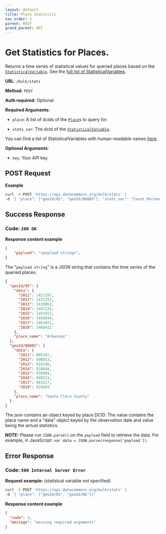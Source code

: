 ```yaml
---
layout: default
title: Place Statistics
nav_order: 5
parent: REST
grand_parent: API
---
```


# Get Statistics for Places.

Returns a time series of statistical values for queried places based on the
[`StatisticalVariable`](https://browser.datacommons.org/kg?dcid=StatisticalVariable).
See the [full list of StatisticalVariables](/statistical_variables.html).

**URL**: `/bulk/stats`

**Method**: `POST`

**Auth required**: Optional

**Required Arguments**:

*   `place`: A list of dcids of the
    [`Place`](https://browser.datacommons.org/kg?dcid=Place)s to query for.

*   `stats_var`: The dcid of the
    [`StatisticalVariable`](https://browser.datacommons.org/kg?dcid=StatisticalVariable).

You can find a list of StatisticalVariables with human-readable names [here](/statistical_variables.html).

**Optional Arguments**:

*   `key`: Your API key.

## POST Request

**Example**

```bash
curl -X POST 'https://api.datacommons.org/bulk/stats' \
-d '{ "place": ["geoId/05", "geoId/06085"], "stats_var": "Count_Person_Male"}'
```

## Success Response

### **Code**: `200 OK`

**Response content example**

```json
{
    "payload": "<payload string>",
}
```

The "`payload string`" is a JSON string that contains the time series of the
queried places.

```json
{
  "geoId/05": {
    "data": {
      "2011": 1421287,
      "2012": 1431252,
      "2013": 1439862,
      "2014": 1447235,
      "2015": 1451913,
      "2016": 1456694,
      "2017": 1461651,
      "2018": 1468412
    },
    "place_name": "Arkansas"
  },
  "geoId/06085": {
    "data": {
      "2011": 885307,
      "2012": 898013,
      "2013": 910196,
      "2014": 924848,
      "2015": 939004,
      "2016": 949223,
      "2017": 963317,
      "2018": 970469
    },
    "place_name": "Santa Clara County"
  }
}
```

The json contains an object keyed by place DCID. The value contains the place
name and a "data" object keyed by the observation date and value being the actual
statistics.

**NOTE:** Please run `JSON.parse()` on the `payload` field to retrieve the data. For example, in JavaScript: `var data = JSON.parse(response['payload'])`.


## Error Response

### **Code**: `500 Internal Server Error`

**Request example:** (statistcal variable not specified)

```bash
curl -X POST 'https://api.datacommons.org/bulk/stats' \
-d '{ "place": ["geoId/05", "geoId/06"]}'
```

**Response content example**

```json
{
  "code": 2,
  "message": "missing required arguments"
}
```